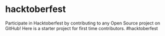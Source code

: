 # hacktoberfest
Participate in Hacktoberfest by contributing to any Open Source project on GitHub! Here is a starter project for first time contributors. #hacktoberfest
